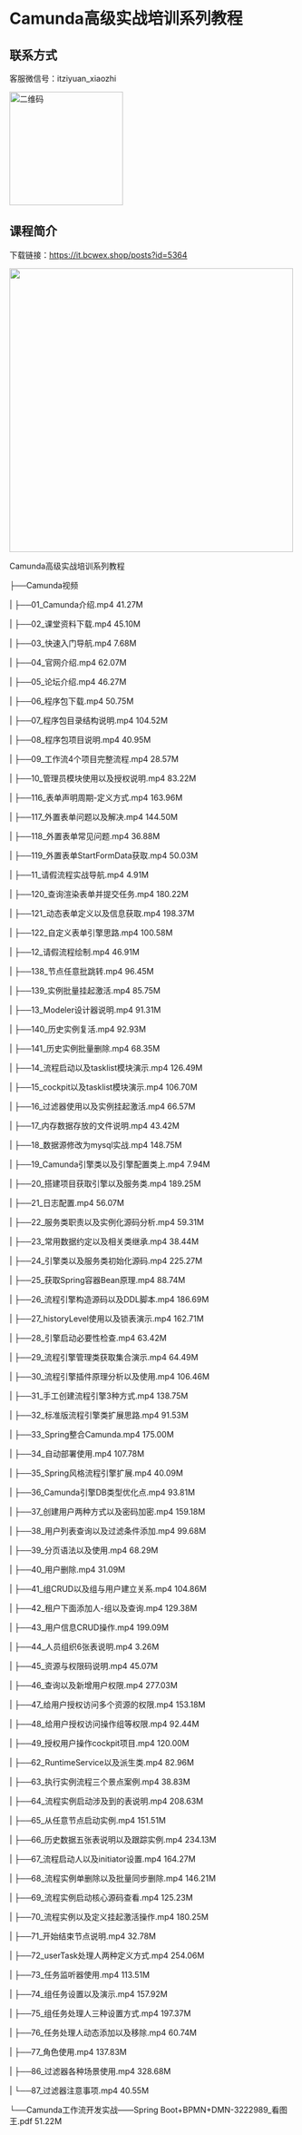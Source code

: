 # Camunda高级实战培训系列教程

## 联系方式

客服微信号：itziyuan_xiaozhi

<img src="https://ziyuanyun.oss-cn-guangzhou.aliyuncs.com/common/20240614073449/666b82192834a.jpg" width="200" height="200" alt="二维码">

## 课程简介

下载链接：https://it.bcwex.shop/posts?id=5364

<img src="https://ziyuanyun.oss-cn-guangzhou.aliyuncs.com/yun/20241201161554/674c1b3ab67a6.jpg" width="500" alt="">

  Camunda高级实战培训系列教程



 ├──Camunda视频

 | ├──01_Camunda介绍.mp4 41.27M

 | ├──02_课堂资料下载.mp4 45.10M

 | ├──03_快速入门导航.mp4 7.68M

 | ├──04_官网介绍.mp4 62.07M

 | ├──05_论坛介绍.mp4 46.27M

 | ├──06_程序包下载.mp4 50.75M

 | ├──07_程序包目录结构说明.mp4 104.52M

 | ├──08_程序包项目说明.mp4 40.95M

 | ├──09_工作流4个项目完整流程.mp4 28.57M

 | ├──10_管理员模块使用以及授权说明.mp4 83.22M

 | ├──116_表单声明周期-定义方式.mp4 163.96M

 | ├──117_外置表单问题以及解决.mp4 144.50M

 | ├──118_外置表单常见问题.mp4 36.88M

 | ├──119_外置表单StartFormData获取.mp4 50.03M

 | ├──11_请假流程实战导航.mp4 4.91M

 | ├──120_查询渲染表单并提交任务.mp4 180.22M

 | ├──121_动态表单定义以及信息获取.mp4 198.37M

 | ├──122_自定义表单引擎思路.mp4 100.58M

 | ├──12_请假流程绘制.mp4 46.91M

 | ├──138_节点任意批跳转.mp4 96.45M

 | ├──139_实例批量挂起激活.mp4 85.75M

 | ├──13_Modeler设计器说明.mp4 91.31M

 | ├──140_历史实例复活.mp4 92.93M

 | ├──141_历史实例批量删除.mp4 68.35M

 | ├──14_流程启动以及tasklist模块演示.mp4 126.49M

 | ├──15_cockpit以及tasklist模块演示.mp4 106.70M

 | ├──16_过滤器使用以及实例挂起激活.mp4 66.57M

 | ├──17_内存数据存放的文件说明.mp4 43.42M

 | ├──18_数据源修改为mysql实战.mp4 148.75M

 | ├──19_Camunda引擎类以及引擎配置类上.mp4 7.94M

 | ├──20_搭建项目获取引擎以及服务类.mp4 189.25M

 | ├──21_日志配置.mp4 56.07M

 | ├──22_服务类职责以及实例化源码分析.mp4 59.31M

 | ├──23_常用数据约定以及相关类继承.mp4 38.44M

 | ├──24_引擎类以及服务类初始化源码.mp4 225.27M

 | ├──25_获取Spring容器Bean原理.mp4 88.74M

 | ├──26_流程引擎构造源码以及DDL脚本.mp4 186.69M

 | ├──27_historyLevel使用以及锁表演示.mp4 162.71M

 | ├──28_引擎启动必要性检查.mp4 63.42M

 | ├──29_流程引擎管理类获取集合演示.mp4 64.49M

 | ├──30_流程引擎插件原理分析以及使用.mp4 106.46M

 | ├──31_手工创建流程引擎3种方式.mp4 138.75M

 | ├──32_标准版流程引擎类扩展思路.mp4 91.53M

 | ├──33_Spring整合Camunda.mp4 175.00M

 | ├──34_自动部署使用.mp4 107.78M

 | ├──35_Spring风格流程引擎扩展.mp4 40.09M

 | ├──36_Camunda引擎DB类型优化点.mp4 93.81M

 | ├──37_创建用户两种方式以及密码加密.mp4 159.18M

 | ├──38_用户列表查询以及过滤条件添加.mp4 99.68M

 | ├──39_分页语法以及使用.mp4 68.29M

 | ├──40_用户删除.mp4 31.09M

 | ├──41_组CRUD以及组与用户建立关系.mp4 104.86M

 | ├──42_租户下面添加人-组以及查询.mp4 129.38M

 | ├──43_用户信息CRUD操作.mp4 199.09M

 | ├──44_人员组织6张表说明.mp4 3.26M

 | ├──45_资源与权限码说明.mp4 45.07M

 | ├──46_查询以及新增用户权限.mp4 277.03M

 | ├──47_给用户授权访问多个资源的权限.mp4 153.18M

 | ├──48_给用户授权访问操作组等权限.mp4 92.44M

 | ├──49_授权用户操作cockpit项目.mp4 120.00M

 | ├──62_RuntimeService以及派生类.mp4 82.96M

 | ├──63_执行实例流程三个景点案例.mp4 38.83M

 | ├──64_流程实例启动涉及到的表说明.mp4 208.63M

 | ├──65_从任意节点启动实例.mp4 151.51M

 | ├──66_历史数据五张表说明以及跟踪实例.mp4 234.13M

 | ├──67_流程启动人以及initiator设置.mp4 164.27M

 | ├──68_流程实例单删除以及批量同步删除.mp4 146.21M

 | ├──69_流程实例启动核心源码查看.mp4 125.23M

 | ├──70_流程实例以及定义挂起激活操作.mp4 180.25M

 | ├──71_开始结束节点说明.mp4 32.78M

 | ├──72_userTask处理人两种定义方式.mp4 254.06M

 | ├──73_任务监听器使用.mp4 113.51M

 | ├──74_组任务设置以及演示.mp4 157.92M

 | ├──75_组任务处理人三种设置方式.mp4 197.37M

 | ├──76_任务处理人动态添加以及移除.mp4 60.74M

 | ├──77_角色使用.mp4 137.83M

 | ├──86_过滤器各种场景使用.mp4 328.68M

 | └──87_过滤器注意事项.mp4 40.55M

 └──Camunda工作流开发实战——Spring Boot+BPMN+DMN-3222989_看图王.pdf 51.22M

  